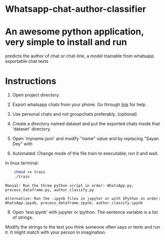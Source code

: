 # Whatsapp-chat-author-classifier
# An awesome python application, very simple to install and run
predicts the author of chat or chat-line, a model trainable from whatsapp exportable chat texts
 
# Instructions

1. Open project directory.

2. Export whatsapp chats from your phone. Go through [link](https://www.google.com/url?sa=t&rct=j&q=&esrc=s&source=web&cd=3&ved=2ahUKEwi4kdHC7IPnAhWd6nMBHQmPC54QFjACegQIDRAH&url=https%3A%2F%2Fwww.guidingtech.com%2Fexport-whatsapp-chat-pdf%2F&usg=AOvVaw2GF3qCNfKOnuFi44dyAq6L) for help.

3. Use personal chats and not groupchats preferably. (optional)

4. Create a directory named dataset and put the exported chats inside that 'dataset' directory.

5. Open 'myname.json' and modify "name" value and by replacing "Sayan Dey" with <your name mentioned in your whatsapp account at the time of exporting chats>

7. Automated: Change mode of the file train to executable, run it and wait.
	
In linux terminal:

```bash
	chmod +x train
	./train

```

	Manual: Run the three python script in order: WhatsApp.py, process_dataframe.py, author_classify.py

	Alternative: Run the .ipynb files in jupyter or with IPython in order: WhatsApp.ipynb, process_dataframe.ipynb, author_classify.ipynb

8. Open 'test.ipynb' with jupyter or ipython. 
The sentence variable is a list of strings.

Modify the strings to the text you think someone often says or texts and run it. It might match 
with your person in imagination.